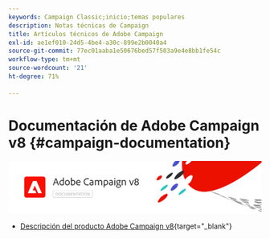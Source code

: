 ```yaml
---
keywords: Campaign Classic;inicio;temas populares
description: Notas técnicas de Campaign
title: Artículos técnicos de Adobe Campaign
exl-id: ae1ef010-24d5-4be4-a30c-899e2b0040a4
source-git-commit: 77ec01aaba1e50676bed57f503a9e4e8bb1fe54c
workflow-type: tm+mt
source-wordcount: '21'
ht-degree: 71%

---
```


# Documentación de Adobe Campaign v8 {#campaign-documentation}

![](assets/banner-documentationv8.png)

* [Descripción del producto Adobe Campaign v8](https://helpx.adobe.com/es/legal/product-descriptions/adobe-campaign-managed-cloud-services.html){target="_blank"}

